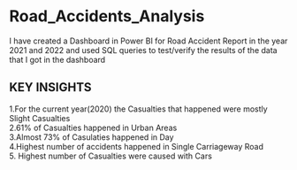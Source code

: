 # Road_Accidents_Analysis
I have created a Dashboard in Power BI for Road Accident Report in the year 2021 and 2022 and used SQL queries to test/verify the results of the data that  I got in the  dashboard 

##  KEY INSIGHTS  
1.For the current year(2020) the Casualties that happened were mostly Slight Casualties  
2.61% of Casualties happened in Urban Areas  
3.Almost 73% of Casulaties happened in Day  
4.Highest number of accidents happened in Single Carriageway Road  
5. Highest number of Casualties  were caused with Cars  


